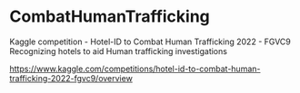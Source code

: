 # CombatHumanTrafficking
Kaggle competition - Hotel-ID to Combat Human Trafficking 2022 - FGVC9 Recognizing hotels to aid Human trafficking investigations

https://www.kaggle.com/competitions/hotel-id-to-combat-human-trafficking-2022-fgvc9/overview
